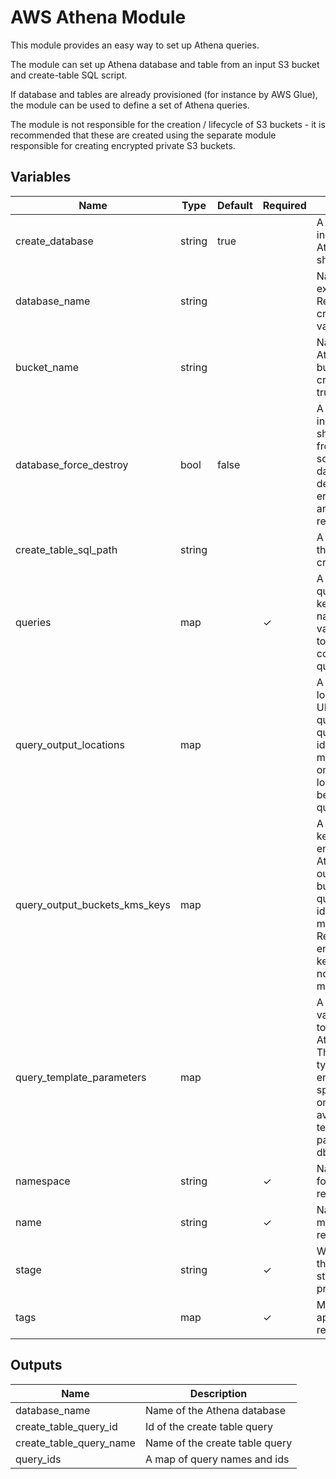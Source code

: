 # AWS Athena Module

This module provides an easy way to set up Athena queries.

The module can set up Athena database and table from an input S3 bucket and create-table SQL script.

If database and tables are already provisioned (for instance by AWS Glue), the module can be used to define a set of Athena queries.

The module is not responsible for the creation / lifecycle of S3 buckets - it is recommended that these are created using the separate module 
responsible for creating encrypted private S3 buckets.

## Variables

| Name                          | Type    | Default | Required | Description                                                                
| ------------------------------| ------- | ------- | -------- | -------------------------------------------------------------------------- 
| create_database               | string  | true    |          | A boolean that indicates if a new Athena database should be created.                                      
| database_name                 | string  |         |          | Name of the existing database. Required if create_database variable is false                                       
| bucket_name                   | string  |         |          | Name of the Athena database bucket. Required if create_database is true                   
| database_force_destroy        | bool    | false   |          | A boolean that indicates all tables should be deleted from the database so that the database can be destroyed without error. The tables are not recoverable.
| create_table_sql_path         | string  |         |          | A path to the file that contains create table sql
| queries                       | map     |         | ✓        | A map of Athena query SQLs where key is the query name and the value is the path to the file containing the query
| query_output_locations        | map     |         |          | A map of output locations (S3 URLs) for Athena queries. Keys are query names identical to the map above. If omitted, output locations need to be specified in queries.
| query_output_buckets_kms_keys | map     |         |          | A map of KMS keys used to encrypt data in Athena queries output S3 buckets. Keys are query names identical to the map above. Results will not be encrypted if the key for a query is not defined in the map.
| query_template_parameters     | map     |         |          | A map of key value pairs used to customise Athena queries. These are typically environment/stage specific. If omitted, only available query template parameters will be db_name and env.
| namespace                     | string  |         | ✓        | Namespace used for labeling resources                  
| name                          | string  |         | ✓        | Name of the module / resources                         
| stage                         | string  |         | ✓        | What staga are the resources for? staging, production? 
| tags                          | map     |         | ✓        | Map of tags to be applied to all resources             

## Outputs

| Name                         | Description                                                       |
| ---------------------------- | ----------------------------------------------------------------- |
| database_name                | Name of the Athena database                                       |
| create_table_query_id        | Id of the create table query                                      |
| create_table_query_name      | Name of the create table query                                    |
| query_ids                    | A map of query names and ids                                      |

